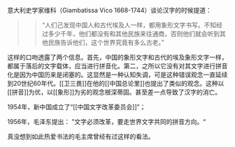 意大利史学家维科（Giambatissa Vico 1668-1744）谈论汉字的时候提道：

>>“人们己发现中国人和古代埃及人一样，都用象形文字书写。不知经过多少千年，他们都没有和其他民族来往通商，否则他们就会听到其他民族告诉他们，这个世界究竟有多么古老。”

这样的口吻透露了两个信息。首先，中国的象形文字和古代的埃及象形文字一样，都属于落后的文字载体，应当进行拼音化。第二，之所以它没有对其文字进行拼音化是因为中国历来是闭塞的。这显然是一种认知失调，可是这种错误观念一直延续到20世纪60年代。[[卫三畏]]在他的[[中国总论里]]也提出了类似的观念。这种以[[拼音]]为优，以[[象形]]为劣的观念根深蒂固。甚至差一点导致了汉字的消亡。

1954年，新中国成立了“[[中国文字改革委员会]]”；

1956年，毛泽东提出： ”文字必须改革，要走世界文字共同的拼音方向。“

真没想到如此热爱书法的毛主席曾经有过这样的看法。